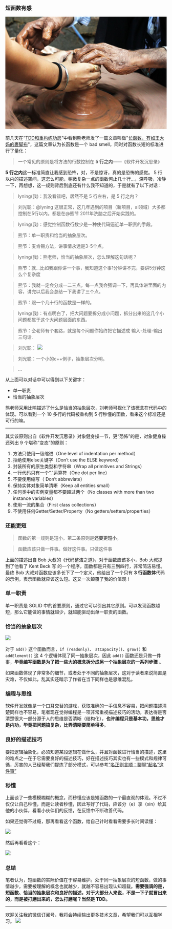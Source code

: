 ### 短函数有感

![](./picture.jpg)

前几天在“[TDD和重构练功房](https://mp.weixin.qq.com/s/y4wqiT1JrkzR3MVfLA1FqQ)”中看到熊老师发了一篇文章叫做"[长函数，有如王大妈的裹脚布](https://mp.weixin.qq.com/s/spfKpPid1-vacmQsk3bKvg)"，这篇文章认为长函数是一个 bad smell，同时对函数长短的标准进行了量化：
> 一个常见的原则是将方法的行数控制在 **5 行之内**——《软件开发沉思录》

**5 行之内**这一标准简直让我感到恐怖，对，不是惊讶，真的是恐怖的感觉。 5 行以内的描述空间，这怎么可能，稍微复杂一点的函数何止几十行...，深呼吸，冷静一下，再想想，这一规则背后到底还有什么我不知道的，于是就有了以下对话：
> lyning(我)：我没看错吧，居然不是 5 行左右，是 5 行之内？

> 刘光聪：@lyning 这很正常，这几年遇到的项目（新项目，ai领域）大多都控制在5行以内。都是在@熊节 2011年洗脑之后开始实践的。

> lyning(我)：感觉控制函数行数少是一种使代码逼近单一职责的手段。

> 熊节：单一职责和恰当的抽象层次。

> 熊节：麦肯锡方法，讲事情永远是3-5个点。

> lyning(我)：熊老师，恰当的抽象层次，怎么理解这句话呢？

> 熊节：就…比如我跟你讲一个事，我知道这个事1分钟讲不完，要讲5分钟这么个复杂度

> 熊节：我就一定会分成一二三点，每一点我会强调一下，再具体讲里面的内容，讲完以后我会总结一下我讲了三个点。

> 熊节：跟一个几十行的函数是一样的。

> lyning(我)：有点明白了，把大问题要拆分成小问题，拆分出来的这几个小问题都属于这个大问题层面的东西。

> 熊节：仝老师有个套路，就是每个问题你始终把它描述成 输入-处理-输出 三句话.

> 刘光聪：
![](https://user-gold-cdn.xitu.io/2019/4/28/16a62d77255fd7a7?w=2199&h=1902&f=jpeg&s=1953699)

> 刘光聪：一个小的c++例子，抽象层次分明。

> ...

从上面可以对话中可以得到以下关键字：
- 单一职责
- 恰当的抽象层次

熊老师采用比喻描述了什么是恰当的抽象层次，刘老师可视化了该概念在代码中的体现。可以看到一个 10 多行的代码被重构到 5 行秒懂的函数，看来这个标准还是可行的嘛。

***

其实该原则出自《软件开发沉思录》对象健身操一节，更“恐怖”的是，对象健身操还列出 9 个堪称“变态”的原则：

1. 方法只使用一级缩进（One level of indentation per method）
2. 拒绝使用else关键字（Don’t use the ELSE keyword）
3. 封装所有的原生类型和字符串（Wrap all primitives and Strings）
4. 一行代码只有一个“.”运算符（One dot per line）
5. 不要使用缩写（ Don’t abbreviate）
6. 保持实体对象简单清晰（Keep all entities small）
7. 任何类中的实例变量都不要超过两个（No classes with more than two instance variables）
8. 使用一流的集合（First class collections）
9. 不使用任何Getter/Setter/Property（No getters/setters/properties）

### 还能更短

> 函数的第一规则是短小。第二条原则是**还要更短小**。

> 函数应该只做一件事。做好这件事。只做这件事

上面的描述出自 Bob 大叔的《代码整洁之道》，对于函数应该多小，Bob 大叔提到了他看了 Kent Beck 写 的一个程序，函数都是只有三到四行，非常简洁易懂。最终 Bob 大叔对函数应该多长下了一个定义，他给出了一个只有 **3 行函数体**代码的示例，表示函数就应该这么短。这又一次颠覆了我的价值观！

### 单一职责

单一职责是 SOLID 中的首要原则，通过它可以引出其它原则。可以发现函数越短，那么它能做的事情就越少，就越能驱动出单一职责的函数。

### 恰当的抽象层次

![](https://user-gold-cdn.xitu.io/2019/4/28/16a62d77255fd7a7?w=2199&h=1902&f=jpeg&s=1953699)

对于 `add()` 这个函数而言，`if (readonly)`、 `atCapacity()`、`grow()` 和 `addElement()` 这 4 个逻辑体现了同一抽象层次，因此 `add()` 函数还是只做一件事，**毕竟编写函数是为了把一些大的概念拆分成另一个抽象层次的一系列步骤** 。

如果函数体现了非常多的细节，或者处于不同的抽象层次，这对于读者来说简直是灾难，不仅如此，乱其实还暗示了作者在当下同样也是思维混乱。

### 编程与思维
软件开发就像是一个口耳交替的游戏，获取准确的一手信息不容易，把问题描述清楚同样也不容易，笔者现在觉得编程是一项非常重视描述技巧的活动，表达得是否清楚很大一部分源于人的思维是否清晰（结构化），**也许编程只是基本功，思维才是内功，毕竟把问题搞复杂，比弄清晰要简单得多**。

### 良好的描述技巧

要把逻辑抽象化，必须知道某段逻辑在做什么，并且对函数进行恰当的描述，这里的难点之一在于它需要良好的描述技巧，好在描述技巧其实也有一些模式和规律可循，厉害的人已经帮我们提炼了部分模式，可以参考[“名正则言顺：聊聊“起名”这件事”](https://mp.weixin.qq.com/s/fQt4AqdyJjkMFVR89m0xWg)

### 秒懂

上面谈了一些模模糊糊的概念，而秒懂应该是短函数的一个最直观的体现。不过不仅仅让自己秒懂，而是让读者秒懂，因此写好了代码，应该分（e）享（xin）给其他的小伙伴，看看小伙伴们的反馈，在反馈中不断改善代码。

如果还觉得不过瘾，那再看看这个函数，给自己计时看看需要多长时间读懂：

![](https://user-gold-cdn.xitu.io/2019/4/29/16a674d442c0613e?w=1368&h=1080&f=png&s=1475153)

然后再看看这个：

![](https://user-gold-cdn.xitu.io/2019/4/29/16a6768de782c5bb?w=1080&h=1440&f=png&s=3132570)

### 总结
笔者认为，短函数的实际价值在于容易维护。处于同一抽象层次的短函数，做的事情越少，需要被理解的概念也就越少，就越不容易出现认知超载。**需要强调的是，短函数、恰当的抽象层次和良好的描述，对于大部分人来说，不是一下子就冒出来的，而是被打磨出来的，怎么打磨呢？当然是 TDD。**

***
欢迎关注我的微信订阅号，我将会持续输出更多技术文章，希望我们可以互相学习。
![](https://user-gold-cdn.xitu.io/2019/3/19/16994f9fb3db7320?w=430&h=430&f=jpeg&s=40594)


